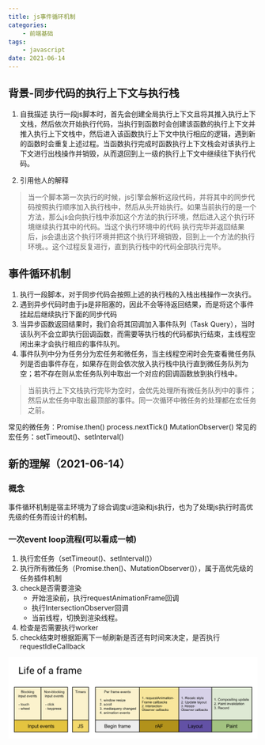 ```yaml
---
title: js事件循环机制
categories:
    - 前端基础
tags: 
    - javascript
date: 2021-06-14
---
```


## 背景-同步代码的执行上下文与执行栈
1. 自我描述
执行一段js脚本时，首先会创建全局执行上下文且将其推入执行上下文栈，然后依次开始执行代码，当执行到函数时会创建该函数的执行上下文并推入执行上下文栈中，然后进入该函数执行上下文中执行相应的逻辑，遇到新的函数时会重复上述过程。当函数执行完成时函数执行上下文栈会对该执行上下文进行出栈操作并销毁，从而退回到上一级的执行上下文中继续往下执行代码。

2. 引用他人的解释
> 当一个脚本第一次执行的时候，js引擎会解析这段代码，并将其中的同步代码按照执行顺序加入执行栈中，然后从头开始执行。如果当前执行的是一个方法，那么js会向执行栈中添加这个方法的执行环境，然后进入这个执行环境继续执行其中的代码。当这个执行环境中的代码 执行完毕并返回结果后，js会退出这个执行环境并把这个执行环境销毁，回到上一个方法的执行环境。。这个过程反复进行，直到执行栈中的代码全部执行完毕。 

## 事件循环机制

1. 执行一段脚本，对于同步代码会按照上述的执行栈的入栈出栈操作一次执行。
2. 遇到异步代码时由于js是非阻塞的，因此不会等待返回结果，而是将这个事件挂起后继续执行下面的同步代码
3. 当异步函数返回结果时，我们会将其回调加入事件队列（Task Query），当时该队列不会立即执行回调函数，而需要等执行栈的代码都执行结束，主线程空闲出来才会执行相应的事件队列。
4. 事件队列中分为任务分为宏任务和微任务，当主线程空闲时会先查看微任务队列是否由事件存在，如果存在则会依次放入执行栈中执行直到微任务队列为空；若不存在则从宏任务队列中取出一个对应的回调函数放到执行栈中。

> 当前执行上下文栈执行完毕为空时，会优先处理所有微任务队列中的事件；然后从宏任务中取出最顶部的事件。同一次循环中微任务的处理都在宏任务之前。

常见的微任务：Promise.then() process.nextTick() MutationObserver()
常见的宏任务：setTimeout()、setInterval() 

## 新的理解（2021-06-14）
### 概念
事件循环机制是宿主环境为了综合调度ui渲染和js执行，也为了处理js执行时高优先级的任务而设计的机制。

### 一次event loop流程(可以看成一帧)
1. 执行宏任务（setTimeout()、setInterval()）
2. 执行所有微任务（Promise.then()、MutationObserver()），属于高优先级的任务插件机制
3. check是否需要渲染
    * 开始渲染前，执行requestAnimationFrame回调
    * 执行IntersectionObserver回调
    * 当前线程，切换到渲染线程。
4. 检查是否需要执行worker
5. check结束时根据距离下一帧刷新是否还有时间来决定，是否执行requestIdleCallback

![line-of-a-frame](img/event-loop/line-of-a-frame.png)

